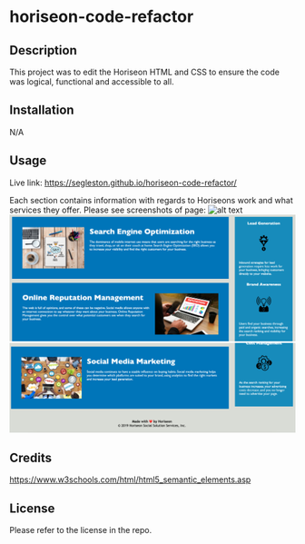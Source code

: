 # horiseon-code-refactor

## Description

This project was to edit the Horiseon HTML and CSS to ensure the code was logical, functional and accessible to all. 

## Installation

N/A

## Usage
Live link: https://segleston.github.io/horiseon-code-refactor/

Each section contains information with regards to Horiseons work and what services they offer. Please see screenshots of page:
![alt text](assets/images/Screenshot%202023-11-13%20at%2015.52.00.png)
![alt text](assets/images/Screenshot%202023-11-13%20at%2015.52.16.png)
![alt text](assets/images/Screenshot%202023-11-13%20at%2015.52.29.png)



## Credits

https://www.w3schools.com/html/html5_semantic_elements.asp



## License

Please refer to the license in the repo.